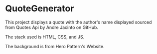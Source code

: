 # QuoteGenerator

This project displays a quote with
the author's name displayed sourced 
from Quotes Api by Andre Jacinto 
on GitHub. 

The stack used is HTML, CSS, and JS. 

The background is from Hero Pattern's 
Website.
